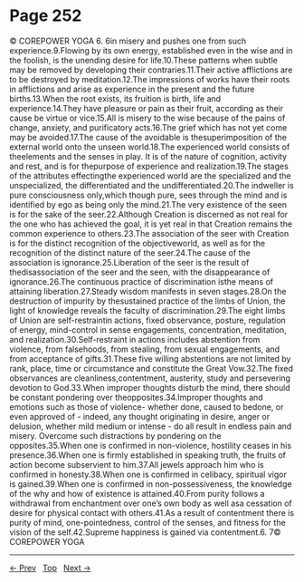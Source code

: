 # Page 252

© COREPOWER YOGA 6. 6in misery and pushes one from such experience.9.Flowing by its own energy, established even in the wise and in the foolish, is the unending desire for life.10.These patterns when subtle may be removed by developing their contraries.11.Their active afflictions are to be destroyed by meditation.12.The impressions of works have their roots in afflictions and arise as experience in the present and the future births.13.When the root exists, its fruition is birth, life and experience.14.They have pleasure or pain as their fruit, according as their cause be virtue or vice.15.All is misery to the wise because of the pains of change, anxiety, and purificatory acts.16.The grief which has not yet come may be avoided.17.The cause of the avoidable is thesuperimposition of the external world onto the unseen world.18.The experienced world consists of theelements and the senses in play. It is of the nature of cognition, activity and rest, and is for thepurpose of experience and realization.19.The stages of the attributes effectingthe experienced world are the specialized and the unspecialized, the differentiated and the undifferentiated.20.The indweller is pure consciousness only,which though pure, sees through the mind and is identified by ego as being only the mind.21.The very existence of the seen is for the sake of the seer.22.Although Creation is discerned as not real for the one who has achieved the goal, it is yet real in that Creation remains the common experience to others.23.The association of the seer with Creation is for the distinct recognition of the objectiveworld, as well as for the recognition of the distinct nature of the seer.24.The cause of the association is ignorance.25.Liberation of the seer is the result of thedisassociation of the seer and the seen, with the disappearance of ignorance.26.The continuous practice of discrimination isthe means of attaining liberation.27.Steady wisdom manifests in seven stages.28.On the destruction of impurity by thesustained practice of the limbs of Union, the light of knowledge reveals the faculty of discrimination.29.The eight limbs of Union are self-restraintin actions, fixed observance, posture, regulation of energy, mind-control in sense engagements, concentration, meditation, and realization.30.Self-restraint in actions includes abstention from violence, from falsehoods, from stealing, from sexual engagements, and from acceptance of gifts.31.These five willing abstentions are not limited by rank, place, time or circumstance and constitute the Great Vow.32.The fixed observances are cleanliness,contentment, austerity, study and persevering devotion to God.33.When improper thoughts disturb the mind, there should be constant pondering over theopposites.34.Improper thoughts and emotions such as those of violence- whether done, caused to bedone, or even approved of - indeed, any thought originating in desire, anger or delusion, whether mild medium or intense - do all result in endless pain and misery. Overcome such distractions by pondering on the opposites.35.When one is confirmed in non-violence, hostility ceases in his presence.36.When one is firmly established in speaking truth, the fruits of action become subservient to him.37.All jewels approach him who is confirmed in honesty.38.When one is confirmed in celibacy, spiritual vigor is gained.39.When one is confirmed in non-possessiveness, the knowledge of the why and how of existence is attained.40.From purity follows a withdrawal from enchantment over one’s own body as well asa cessation of desire for physical contact with others.41.As a result of contentment there is purity of mind, one-pointedness, control of the senses, and fitness for the vision of the self.42.Supreme happiness is gained via contentment.6. 7© COREPOWER YOGA


---
[← Prev](/pages/page-251.md) &nbsp; [Top](/index.md) &nbsp; [Next →](/pages/page-253.md)
